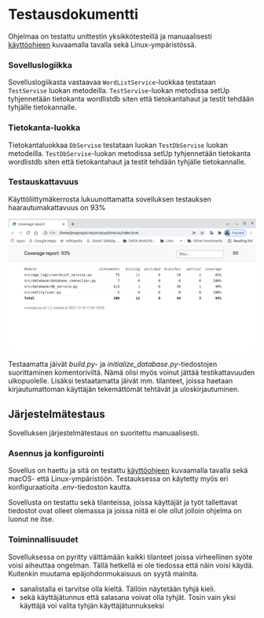# Testausdokumentti

Ohjelmaa on testattu unittestin yksikkötesteillä ja manuaalisesti [käyttöohjeen](./kayttoohje.md) kuvaamalla tavalla sekä Linux-ympäristössä.


### Sovelluslogiikka

Sovelluslogiikasta vastaavaa `WordListService`-luokkaa testataan `TestServise` luokan metodeilla. `TestServise`-luokan metodissa setUp tyhjennetään tietokanta wordlistdb siten että tietokantahaut ja testit tehdään tyhjälle tietokannalle.
### Tietokanta-luokka

Tietokantaluokkaa `DbServise` testataan luokan `TestDbServise` luokan metodeilla. `TestDbServise`-luokan metodissa setUp tyhjennetään tietokanta wordlistdb siten että  tietokantahaut ja testit tehdään tyhjälle tietokannalle.

### Testauskattavuus

Käyttöliittymäkerrosta lukuunottamatta sovelluksen testauksen haarautumakattavuus on 93%

![](./kuvat/testikattavuus.png)

Testaamatta jäivät _build.py_- ja _initialize\_database.py_-tiedostojen suorittaminen komentoriviltä. Nämä olisi myös voinut jättää testikattavuuden ulkopuolelle. Lisäksi testaatamatta jäivät mm. tilanteet, joissa haetaan kirjautumattoman käyttäjän tekemättömät tehtävät ja uloskirjautuminen.

## Järjestelmätestaus

Sovelluksen järjestelmätestaus on suoritettu manuaalisesti.

### Asennus ja konfigurointi

Sovellus on haettu ja sitä on testattu [käyttöohjeen](./kayttoohje.md) kuvaamalla tavalla sekä macOS- että Linux-ympäristöön. Testauksessa on käytetty myös eri konfiguraatioita _.env_-tiedoston kautta.

Sovellusta on testattu sekä tilanteissa, joissa käyttäjät ja työt tallettavat tiedostot ovat olleet olemassa ja joissa niitä ei ole ollut jolloin ohjelma on luonut ne itse.

### Toiminnallisuudet

Sovelluksessa on pyritty välttämään kaikki tilanteet joissa virheellinen syöte voisi aiheuttaa ongelman. Tällä hetkellä ei ole tiedossa että näin voisi käydä. Kuitenkin muutama epäjohdonmukaisuus on syytä mainita.
- sanalistalla ei tarvitse olla kieltä. Tällöin näytetään tyhjä kieli.
- sekä käyttäjätunnus että salasana voivat olla tyhjät. Tosin vain yksi käyttäjä voi valita tyhjän käyttäjätunnukseksi


